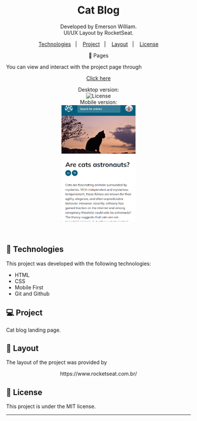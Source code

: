 <h1 align="center">Cat Blog</h1>

<p align="center">
Developed by Emerson William.<br>
UI/UX Layout by RocketSeat.
</p>

<p align="center">
  <a href="#-technologies">Technologies</a>&nbsp;&nbsp;&nbsp;|&nbsp;&nbsp;&nbsp;
  <a href="#-project">Project</a>&nbsp;&nbsp;&nbsp;|&nbsp;&nbsp;&nbsp;
  <a href="#-layout">Layout</a>&nbsp;&nbsp;&nbsp;|&nbsp;&nbsp;&nbsp;
  <a href="#memo-license">License</a>
</p>
<p align="center">
🔖 Pages
</p>

You can view and interact with the project page through
<p align="center">
<a href="https://ivanbs14.github.io/Land_page_BlogGatos/">Click here</a>
</p>

<p align="center">
  Desktop version:<br>
  <img alt="License" src="/img/Desktop.png/assets/Desktop.png" width="70%" display="flex" gap="5px" ><br>
  Mobile version:<br>
  <img alt="License" src="./img/Mobile.png" width="40%" display="flex" gap="5px" >
</p>

<br>

## 🚀 Technologies

This project was developed with the following technologies:

- HTML
- CSS
- Mobile First
- Git and Github

## 💻 Project

Cat blog landing page.

## 🔖 Layout

The layout of the project was provided by
<p align="center">
https://www.rocketseat.com.br/
</p>

## :memo: License

This project is under the MIT license.

---
